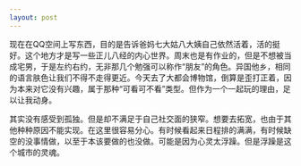 ```yaml
---
layout: post
---
```

现在在QQ空间上写东西，目的是告诉爸妈七大姑八大姨自己依然活着，活的挺好。这个地方才是写一些正儿八经的内心世界。周末也是有作业的，但是不想被当成宅男，于是左约右约，无非那几个勉强可以称作“朋友”的角色。异国他乡，相同的语言肤色让我们不得不走得更近。今天去了大都会博物馆，倒算是歪打正着，因为本来对它没有兴趣，属于那种“可看可不看”类型。但作为一个一起玩的理由，足以让我动身。

其实没有感受到孤独。但是却不满足于自己社交面的狭窄。想要去拓宽，也由于其他种种原因不能实现。在这里很容易分心。有时候看起来日程排的满满，有时候缺空的没事情做，以至于本该要做的也没做。可能是因为心灵太浮躁。但是浮躁是这个城市的灵魂。
